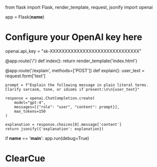 from flask import Flask, render_template, request, jsonify
import openai

app = Flask(__name__)

# Configure your OpenAI key here
openai.api_key = "sk-XXXXXXXXXXXXXXXXXXXXXXXXXXXXXX"

@app.route('/')
def index():
    return render_template('index.html')

@app.route('/explain', methods=['POST'])
def explain():
    user_text = request.form['text']
    
    prompt = f"Explain the following message in plain literal terms. Clarify sarcasm, tone, or idioms if present:\n\n{user_text}"
    
    response = openai.ChatCompletion.create(
        model="gpt-4",
        messages=[{"role": "user", "content": prompt}],
        max_tokens=150
    )
    
    explanation = response.choices[0].message['content']
    return jsonify({'explanation': explanation})

if __name__ == '__main__':
    app.run(debug=True)
# ClearCue